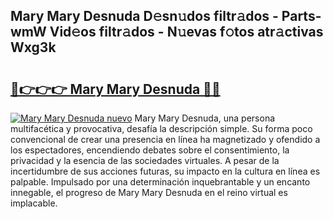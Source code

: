 ## Mary Mary Desnuda D𝚎sn𝚞dos filtr𝚊dos - Parts-wmW Vid𝚎os filtr𝚊dos - N𝚞evas f𝚘tos atr𝚊ctivas Wxg3k

# <h2><a href="http://mbdry4.tromn.icu/?c=Mary+Mary+Desnuda">🔗👉👉👉 Mary Mary Desnuda 🔗🔗</a></h2>

[![Mary Mary Desnuda nuevo](https://i.imgur.com/pEAQMta.gif)](http://mbdry4.tromn.icu/?c=Mary+Mary+Desnuda)
Mary Mary Desnuda, una persona multifacética y provocativa, desafía la descripción simple. Su forma poco convencional de crear una presencia en línea ha magnetizado y ofendido a los espectadores, encendiendo debates sobre el consentimiento, la privacidad y la esencia de las sociedades virtuales. A pesar de la incertidumbre de sus acciones futuras, su impacto en la cultura en línea es palpable. Impulsado por una determinación inquebrantable y un encanto innegable, el progreso de Mary Mary Desnuda en el reino virtual es implacable.

